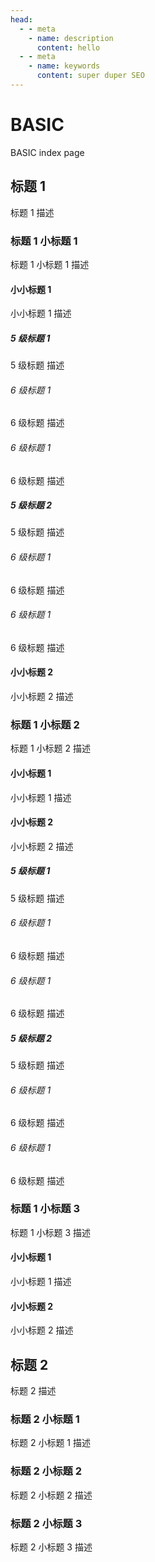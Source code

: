 ```yaml
---
head:
  - - meta
    - name: description
      content: hello
  - - meta
    - name: keywords
      content: super duper SEO
---
```


# BASIC

BASIC index page

## 标题 1

标题 1 描述

### 标题 1 小标题 1

标题 1 小标题 1 描述

#### 小小标题 1

小小标题 1 描述

##### 5 级标题 1

5 级标题 描述

###### 6 级标题 1

6 级标题 描述

###### 6 级标题 1

6 级标题 描述

##### 5 级标题 2

5 级标题 描述

###### 6 级标题 1

6 级标题 描述

###### 6 级标题 1

6 级标题 描述

#### 小小标题 2

小小标题 2 描述

### 标题 1 小标题 2

标题 1 小标题 2 描述

#### 小小标题 1

小小标题 1 描述

#### 小小标题 2

小小标题 2 描述

##### 5 级标题 1

5 级标题 描述

###### 6 级标题 1

6 级标题 描述

###### 6 级标题 1

6 级标题 描述

##### 5 级标题 2

5 级标题 描述

###### 6 级标题 1

6 级标题 描述

###### 6 级标题 1

6 级标题 描述

### 标题 1 小标题 3

标题 1 小标题 3 描述

#### 小小标题 1

小小标题 1 描述

#### 小小标题 2

小小标题 2 描述

## 标题 2

标题 2 描述

### 标题 2 小标题 1

标题 2 小标题 1 描述

### 标题 2 小标题 2

标题 2 小标题 2 描述

### 标题 2 小标题 3

标题 2 小标题 3 描述

<script setup>
  import { useSidebar } from 'vitepress/theme'

  const { hasSidebar } = useSidebar()
</script>
